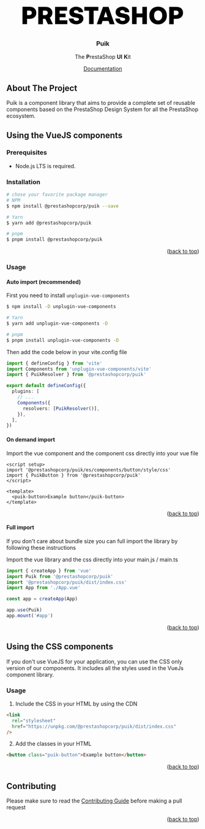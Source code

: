 <div id="top"></div>

<div align="center">
  <a href="https://prestashop.com">
    <svg xmlns="http://www.w3.org/2000/svg" xml:space="preserve"  width="420" height="80" style="enable-background:new 0 0 173 19" viewBox="0 0 173 19"><path d="M4.9 13.1h2.9c1.4 0 2.6-.3 3.7-.8S13.4 11 14 10c.6-1 .9-2.1.9-3.4 0-1.3-.3-2.4-.9-3.4-.6-1-1.4-1.7-2.5-2.3C10.4.4 9.2.1 7.8.1H0v18.7h4.9v-5.7zm0-8.9h2.5c.8 0 1.4.2 1.9.7.5.4.7 1 .7 1.8S9.7 8 9.3 8.4s-1.1.7-1.9.7H4.9V4.2zM31.4 9.7c.5-.9.8-1.9.8-3 0-1.3-.3-2.4-.9-3.4-.6-1-1.5-1.7-2.5-2.3C27.7.5 26.5.2 25 .2h-8v18.7h5v-5.8h2.6l2.8 5.8h5.4l-3.4-7c.8-.6 1.5-1.3 2-2.2zm-5-1.3c-.5.4-1.1.7-1.9.7H22V4.2h2.6c.8 0 1.4.2 1.9.7.5.4.7 1 .7 1.8s-.3 1.3-.8 1.7zM40 11.4h6.4V7.5H40V4.3h8V.2H35.1v18.6h13.2v-4.1H40zM64.6 16c.7-.9 1-2 1-3.1 0-1.2-.3-2.1-.8-2.9-.5-.7-1.2-1.3-2-1.6-.8-.4-1.8-.7-3.1-.9-1.3-.3-2.2-.5-2.7-.6-.6-.2-1-.3-1.2-.5-.3-.2-.4-.5-.4-.9 0-.6.2-1 .7-1.3.4-.3 1-.4 1.7-.4.8 0 1.4.2 1.9.6.5.4.7.9.8 1.6h4.8c0-1.1-.3-2.1-1-3.1-.6-.9-1.5-1.6-2.7-2.1-1.2-.5-2.5-.8-3.9-.8s-2.6.3-3.7.8-2 1.2-2.6 2.1c-.6.9-.9 1.9-.9 3 0 1.2.3 2.2.8 3 .5.7 1.2 1.3 2 1.7.8.4 1.9.7 3.1.9 1.3.3 2.2.5 2.8.6.6.2 1 .3 1.2.5.3.2.4.5.4.9 0 .6-.2 1-.7 1.3-.5.3-1.1.5-1.9.5-1 0-1.8-.2-2.3-.7-.6-.5-.9-1-.9-1.8l-5-.1c0 1.2.3 2.3 1 3.2.7 1 1.6 1.7 2.9 2.3 1.2.6 2.6.8 4.1.8 1.4 0 2.7-.3 3.9-.8 1.2-.5 2.1-1.3 2.7-2.2zM81.7.2H66.6v4.1h5.1v14.5h4.9V4.3h5.1zM86.7.2 80 18.9h5.1l1.1-3.5h6.5l1.2 3.5h5.3L92.7.2h-6zm.9 11.2 2-6.1 2 6.1h-4zM114.4 16c.7-.9 1-2 1-3.1 0-1.2-.3-2.1-.8-2.9-.5-.7-1.2-1.3-2-1.6s-1.9-.7-3.2-.9c-1.2-.2-2.1-.4-2.7-.6-.6-.2-1-.3-1.2-.5-.3-.2-.4-.5-.4-.9 0-.6.2-1 .7-1.3.4-.3 1-.4 1.7-.4.8 0 1.4.2 1.9.6.5.4.7.9.8 1.6h4.8c0-1.1-.3-2.1-1-3.1-.6-.9-1.5-1.6-2.7-2.1-1.1-.5-2.4-.8-3.8-.8s-2.6.3-3.7.8-2 1.2-2.6 2.1c-.6.9-.9 1.9-.9 3 0 1.2.3 2.2.8 3 .5.7 1.2 1.3 2 1.7.8.4 1.9.7 3.1.9 1.3.3 2.2.5 2.8.6.6.2 1 .3 1.2.5.3.2.4.5.4.9 0 .6-.2 1-.7 1.3-.5.3-1.1.5-1.9.5-1 0-1.8-.2-2.3-.7-.6-.5-.9-1-.9-1.8l-4.8-.1c0 1.2.3 2.3 1 3.2.7 1 1.6 1.7 2.9 2.3s2.6.8 4.1.8 2.7-.3 3.9-.8c.9-.5 1.8-1.3 2.5-2.2zM129.1 7.3h-6.2V.2H118v18.6h4.9v-7.3h6.2v7.3h4.9V.2h-4.9zM154.3 14.4c.8-1.4 1.2-3.1 1.2-4.9 0-1.8-.4-3.4-1.2-4.9-.8-1.4-1.9-2.6-3.3-3.4-1.5-.8-3.1-1.2-5-1.2s-3.5.4-4.9 1.2c-1.4.8-2.5 2-3.3 3.4-.8 1.4-1.2 3.1-1.2 4.9 0 1.8.4 3.4 1.2 4.9.8 1.4 1.9 2.6 3.3 3.4 1.4.8 3.1 1.2 4.9 1.2 1.9 0 3.5-.4 4.9-1.2 1.5-.9 2.6-2 3.4-3.4zm-5-1c-.8 1-1.9 1.5-3.2 1.5-1.3 0-2.4-.5-3.2-1.5-.8-1-1.2-2.3-1.2-3.9s.4-2.9 1.2-3.9c.8-1 1.9-1.5 3.2-1.5 1.3 0 2.4.5 3.2 1.5.8 1 1.2 2.3 1.2 3.9s-.4 2.9-1.2 3.9zM169.6 1c-1.1-.5-2.3-.8-3.7-.8H158v18.7h4.9v-5.8h2.9c1.4 0 2.6-.3 3.7-.8s1.9-1.3 2.5-2.3c.6-1 .9-2.1.9-3.4 0-1.3-.3-2.4-.9-3.4s-1.3-1.7-2.4-2.2zm-2.3 7.4c-.5.4-1.1.7-1.9.7H163V4.2h2.5c.8 0 1.4.2 1.9.7.5.4.7 1 .7 1.8s-.3 1.3-.8 1.7z"/></svg>
  </a>

<h3 align="center">Puik</h3>

  <p align="center">
    The <b>P</b>restaShop <b>UI</b> <b>K</b>it
  </p>
  <a href="https://main--6267e986619a13004a943d93.chromatic.com/">Documentation</a>
</div>

## About The Project

Puik is a component library that aims to provide a complete set of reusable components based on the PrestaShop Design System for all the PrestaShop ecosystem.

## Using the VueJS components

### Prerequisites

- Node.js LTS is required.

### Installation

```sh
# chose your favorite package manager
# NPM
$ npm install @prestashopcorp/puik --save

# Yarn
$ yarn add @prestashopcorp/puik

# pnpm
$ pnpm install @prestashopcorp/puik
```

<p align="right">(<a href="#top">back to top</a>)</p>

### Usage

#### Auto import (recommended)

First you need to install `unplugin-vue-components`

```sh
$ npm install -D unplugin-vue-components

# Yarn
$ yarn add unplugin-vue-components -D

# pnpm
$ pnpm install unplugin-vue-components -D
```

Then add the code below in your vite.config file

```typescript
import { defineConfig } from 'vite'
import Components from 'unplugin-vue-components/vite'
import { PuikResolver } from '@prestashopcorp/puik'

export default defineConfig({
  plugins: [
    // ...
    Components({
      resolvers: [PuikResolver()],
    }),
  ],
})
```

#### On demand import

Import the vue component and the component css directly into your vue file

```vue
<script setup>
import '@prestashopcorp/puik/es/components/button/style/css'
import { PuikButton } from '@prestashopcorp/puik'
</script>

<template>
  <puik-button>Example button</puik-button>
</template>
```

<p align="right">(<a href="#top">back to top</a>)</p>

#### Full import

If you don't care about bundle size you can full import the library by following these instructions

Import the vue library and the css directly into your main.js / main.ts

```typescript
import { createApp } from 'vue'
import Puik from '@prestashopcorp/puik'
import '@prestashopcorp/puik/dist/index.css'
import App from './App.vue'

const app = createApp(App)

app.use(Puik)
app.mount('#app')
```

<p align="right">(<a href="#top">back to top</a>)</p>

## Using the CSS components

If you don't use VueJS for your application, you can use the CSS only version of our components. It includes all the
styles used in the VueJs component library.

### Usage

1. Include the CSS in your HTML by using the CDN

```html
<link
  rel="stylesheet"
  href="https://unpkg.com/@prestashopcorp/puik/dist/index.css"
/>
```

2. Add the classes in your HTML

```html
<button class="puik-button">Example button</button>
```

<p align="right">(<a href="#top">back to top</a>)</p>

## Contributing

Please make sure to read the [Contributing Guide](CONTRIBUTING.md) before making a pull request

<p align="right">(<a href="#top">back to top</a>)</p>
